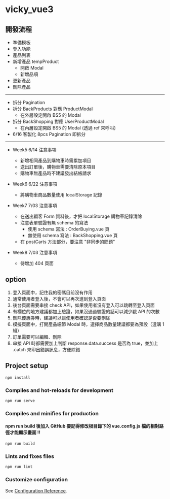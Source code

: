 # vicky_vue3

## 開發流程

- 準備模板
- 登入功能
- 產品列表
- 新增產品 tempProduct
  - 開啟 Modal
  - 新增品項
- 更新產品
- 刪除產品

---

- 拆分 Pagination
- 拆分 BackProducts 對應 ProductModal
  - 在外層設定開啟 BS5 的 Modal
- 拆分 BackShopping 對應 UserProductModal
  - 在內層設定開啟 BS5 的 Modal (透過 ref 來呼叫)
- 6/16 客製化 8pcs Pagination 即拆分
---

- Week5 6/14 注意事項
  - 新增相同產品到購物車時需累加項目
  - 送出訂單後，購物車需要清除原本項目
  - 購物車無產品時不建議發出結帳請求

- Week6 6/22 注意事項
  - 將購物車商品數量使用 localStorage 記錄

- Week7 7/03 注意事項
  - 在送出顧客 Form 資料後，才把 localStorage 購物車記錄清除
  - 注意表單驗證有無 schema 的寫法
    - 使用 schema 寫法 : OrderBuying.vue 頁
    - 無使用 schema 寫法 : BackShopping.vue 頁
  - 在 postCarts 方法部分，要注意 "非同步的問題"

- Week8 7/03 注意事項
  - 待增加 404 頁面

## option
1. 登入頁面中，記住我的密碼目前沒有作用
2. 通常使用者登入後，不會可以再次進到登入頁面
3. 後台頁面需要串接 check API，如果使用者沒有登入可以跳轉至登入頁面
4. 有欄位的地方建議都加上驗證，如果沒通過驗證的話可以減少戳 API 的次數
5. 刪除優惠券時，建議可以讓使用者確認是否要刪除
7. 模擬頁面中，打開產品細節 Modal 時，選擇商品數量建議都要為預設（選購 1 組）
8. 訂單需要可以編輯、刪除
9. 串接 API 時都需要加上判斷 response.data.success 是否為 true，並加上 .catch 來印出錯誤訊息，方便除錯


## Project setup
```
npm install
```

### Compiles and hot-reloads for development
```
npm run serve
```

### Compiles and minifies for production
#### npm run build 後加入 GitHub 要記得修改根目錄下的 vue.config.js 檔的相對路徑才能顯示畫面 !!
```
npm run build
```

### Lints and fixes files
```
npm run lint
```

### Customize configuration
See [Configuration Reference](https://cli.vuejs.org/config/).
